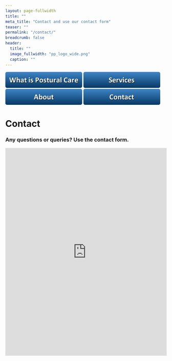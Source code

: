 ```yaml
---
layout: page-fullwidth
title: ""
meta_title: "Contact and use our contact form"
teaser: ""
permalink: "/contact/"
breadcrumb: false
header:
  title: ""
  image_fullwidth: "pp_logo_wide.png"
  caption: ""
---
```


[<img src="../images/buttons/button_what-is-postural-care.png">](/../postural_care/)
[<img src="../images/buttons/button_services.png">](/../services/)
[<img src="../images/buttons/button_about.png">](/../about/)
[<img src="../images/buttons/button_contact.png">](/../contact/)

# Contact

### Any questions or queries? Use the contact form.

<div class="panel">
<iframe width="100%" height="650" frameborder="0" scrolling="no" src="https://markpratley.wufoo.com/forms/please-use-this-form-for-any-questions-or-queries/"></iframe>
</div>


